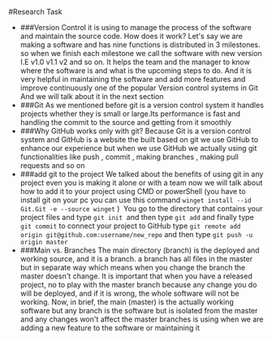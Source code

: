 #Research Task

- ###Version Control
  it is using to manage the process of the software and maintain the source code.
  How does it work?
  Let's say we are making a software and has nine functions is distributed in 3 milestones. so when we finish each milestone we call the software with new version I.E v1.0 v1.1 v2 and so on. It helps the team and the manager to know where the software is and what is the upcoming steps to do. And it is very helpful in maintaining the software and add more features and improve continuously one of the popular Version control systems in Git And we will talk about it in the next section
- ###Git
  As we mentioned before git is a version control system it handles projects whether they is small or large.Its performance is fast and handling the commit to the source and getting from it smoothly
- ###Why GitHub works only with git?
  Because Git is a version control system and GitHub is a website the built based on git we use GitHub to enhance our experience but when we use GitHub we actually using git functionalities like push , commit , making branches , making pull requests and so on
- ###add git to the project
  We talked about the benefits of using git in any project even you is making it alone or with a team now we will talk about how to add it to your project using CMD or powerShell (you have to install git on your pc you can use this command `winget install --id Git.Git -e --source winget` ) 
  You go to the directory that contains your project files and type `git init`  and then type `git add` and finally type `git commit` to connect your project to GitHub type `git remote add origin git@github.com:username/new_repo` and then type `git push -u origin master`
- ###Main vs. Branches
  The main directory (branch) is the deployed and working source, and it is a branch.
  a branch has all files in the master but in separate way which means when you change the branch the master doesn't change.
  It is important that when you have a released project, no to play with the master branch because any change you do will be deployed, and if it is wrong, the whole software will not be working.
  Now, in brief, the main (master) is the actually working software but any branch is the software but is isolated from the master and any changes won't affect the master branches is using when we are adding a new feature to the software or maintaining it
